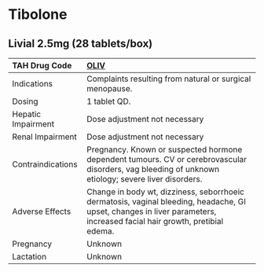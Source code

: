 # Tibolone

## Livial 2.5mg (28 tablets/box)

| TAH Drug Code      | [**OLIV**](https://www.tahsda.org.tw/drugs/hissearch.php?drug_code=OLIV)                                                                                                |
|:-------------------|:------------------------------------------------------------------------------------------------------------------------------------------------------------------------|
| Indications        | Complaints resulting from natural or surgical menopause.                                                                                                                |
| Dosing             | 1 tablet QD.                                                                                                                                                            |
| Hepatic Impairment | Dose adjustment not necessary                                                                                                                                           |
| Renal Impairment   | Dose adjustment not necessary                                                                                                                                           |
| Contraindications  | Pregnancy. Known or suspected hormone dependent tumours. CV or cerebrovascular disorders, vag bleeding of unknown etiology; severe liver disorders.                     |
| Adverse Effects    | Change in body wt, dizziness, seborrhoeic dermatosis, vaginal bleeding, headache, GI upset, changes in liver parameters, increased facial hair growth, pretibial edema. |
| Pregnancy          | Unknown                                                                                                                                                                 |
| Lactation          | Unknown                                                                                                                                                                 |

